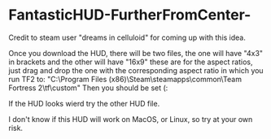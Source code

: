 # FantasticHUD-FurtherFromCenter-

Credit to steam user "dreams in celluloid" for coming
up with this idea.

Once you download the HUD, there will be two files,
the one will have "4x3" in brackets and the other will have "16x9"
these are for the aspect ratios, just drag and drop the one with the
corresponding aspect ratio in which you run TF2 to:
"C:\Program Files (x86)\Steam\steamapps\common\Team Fortress 2\tf\custom"
Then you should be set (:

If the HUD looks wierd try the other HUD file.

I don't know if this HUD will work on MacOS, or Linux, so try at your own risk.
